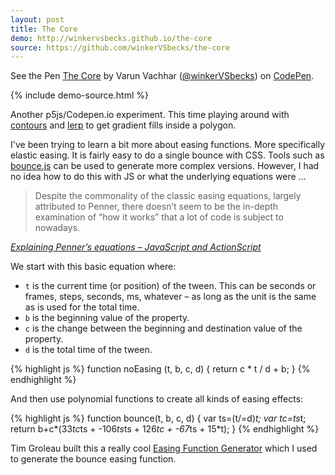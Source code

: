 ```yaml
---
layout: post
title: The Core
demo: http://winkervsbecks.github.io/the-core
source: https://github.com/winkerVSbecks/the-core
---
```


<p data-height="460" data-theme-id="7569" data-slug-hash="lkqGo" data-default-tab="result" class='codepen'>See the Pen <a href='http://codepen.io/winkerVSbecks/pen/lkqGo/'>The Core</a> by Varun Vachhar (<a href='http://codepen.io/winkerVSbecks'>@winkerVSbecks</a>) on <a href='http://codepen.io'>CodePen</a>.</p>
<script async src="//codepen.io/assets/embed/ei.js"></script>

{% include demo-source.html %}

Another p5js/Codepen.io experiment. This time playing around with [contours](http://p5js.org/reference/#/p5/beginContour) and [lerp](http://p5js.org/reference/#/p5/lerpColor) to get gradient fills inside a polygon.

I've been trying to learn a bit more about easing functions. More specifically elastic easing. It is fairly easy to do a single bounce with CSS. Tools such as [bounce.js](http://bouncejs.com/#{s:[{T:"c",e:"b",d:1000,D:0,f:{x:1,y:1},t:{x:2,y:1},s:1,b:4},{T:"c",e:"b",d:1000,D:0,f:{x:1,y:1},t:{x:1,y:2},s:1,b:6}]}) can be used to generate more complex versions. However, I had no idea how to do this with JS or what the underlying equations were &hellip;

> Despite the commonality of the classic easing equations, largely attributed to Penner, there doesn’t seem to be the in-depth examination of “how it works” that a lot of code is subject to nowadays.

<cite>[Explaining Penner’s equations – JavaScript and ActionScript](http://upshots.org/actionscript/jsas-understanding-easing)</cite>

We start with this basic equation where:

- `t` is the current time (or position) of the tween. This can be seconds or frames, steps, seconds, ms, whatever – as long as the unit is the same as is used for the total time.
- `b` is the beginning value of the property.
- `c` is the change between the beginning and destination value of the property.
- `d` is the total time of the tween.

{% highlight js %}
function noEasing (t, b, c, d) {
	return c * t / d + b;
}
{% endhighlight %}

And then use polynomial functions to create all kinds of easing effects:

{% highlight js %}
function bounce(t, b, c, d) {
  var ts=(t/=d)*t;
  var tc=ts*t;
  return b+c*(33*tc*ts + -106*ts*ts + 126*tc + -67*ts + 15*t);
}
{% endhighlight %}

Tim Groleau built this a really cool [Easing Function Generator](http://www.timotheegroleau.com/Flash/experiments/easing_function_generator.htm) which I used to generate the bounce easing function.
